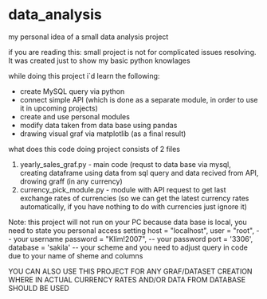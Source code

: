 # data_analysis
my personal idea of a small data analysis project 

if you are reading this: small project is not for complicated issues resolving. It was created just to show my basic python knowlages 

while doing this project i`d learn the following: 
-  create MySQL query via python 
-  connect simple API (which is done as a  separate module, in order to use it in upcoming projects)
-  create and use personal modules
-  modify data taken from data base using pandas
-  drawing visual graf via matplotlib (as a final result)

what does this code doing
project consists of 2 files
1. yearly_sales_graf.py - main code (requst to data base via mysql, creating dataframe using data from sql query and data recived from API, drowing graff (in any currency)
2. currency_pick_module.py - module with API request to get last exchange rates of currencies (so we can get the latest currency rates automatically, if you have nothing to do with currencies just ignore it) 

Note: this project will not run on your PC because data base is local, you need to state you personal access setting
    host = "localhost",
    user = "root",          -- your username
    password = "Klim!2007", -- your password
    port = '3306', 
    database = 'sakila' -- your scheme
and you need to adjust query  in code due to your name of sheme and columns

YOU CAN ALSO USE THIS PROJECT FOR ANY GRAF/DATASET CREATION  WHERE IN  ACTUAL CURRENCY RATES AND/OR DATA FROM DATABASE SHOULD BE USED 
